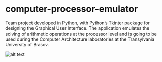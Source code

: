 # computer-processor-emulator
Team project developed in Python, with Python’s Tkinter package for designing the Graphical User Interface.
The application emulates the solving of arithmetic operations at the processor level and is going to be used during the Computer Architecture laboratories at the Transylvania University of Brasov.

![alt text](https://github.com/biancabucur/computer-processor-emulator/blob/master/screenshot.PNG)
